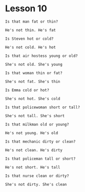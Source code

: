 # Lesson 10

```
Is that man fat or thin?

He's not thin. He's fat
```

```
Is Steven hot or cold?

He's not cold. He's hot
```

```
Is that air hostess young or old?

She's not old. She's young
```

```
Is that woman thin or fat?

She's not fat. She's thin
```

```
Is Emma cold or hot?

She's not hot. She's cold
```

```
Is that policewoman short or tall?

She's not tall. She's short
```

```
Is that milkman old or young?

He's not young. He's old
```

```
Is that mechanic dirty or clean?

He's not clean. He's dirty
```

```
Is that policeman tall or short?

He's not short. He's tall
```

```
Is that nurse clean or dirty?

She's not dirty. She's clean
```
